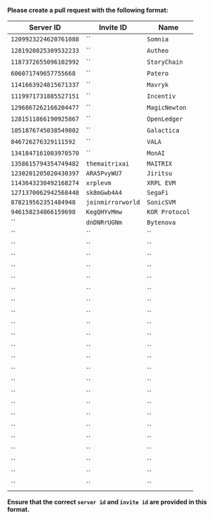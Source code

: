 **Please create a pull request with the following format:**

| Server ID               | Invite ID   | Name |
|-------------------------|-------------|------|
| `1209923224620761088`     | ``      | `Somnia`|
| `1281920825309532233`     |  ``     | `Autheo`|
| `1187372655096102992`     |  `` |`StoryChain` |
| `606071749657755668`     |  `` |`Patero` |
| `1141663924815671337`     |  `` |`Mavryk` |
| `1119971731885527151`     |  `` |`Incentiv` |
| `1296867262166204477`     |  `` |`MagicNewton` |
| `1281511866190925867`     |  `` |`OpenLedger` |
| `1051876745038549002`     |  `` |`Galactica` |
| `846726276329111592`     |  `` |`VALA` |
| `1341847161003970570`     |  `` |`MonAI` |
| `1358615794354749482`     |  `themaitrixai` |`MAITRIX` |
| `1230201205020430397`     |  `ARA5PvyWU7` |`Jiritsu` |
| `1143643230492168274`     |  `xrplevm` |`XRPL EVM` |
| `1271370062942568448`     |  `sk8mGwb4A4` |`SegaFi` |
| `878219562351484948`     |  `joinmirrorworld` |`SonicSVM` |
| `946158234866159698`     |  `KegQHYvMmw` |`KOR Protocol` |
| ``     |  `dnDNRrUGNm` |`Bytenova` |
| ``     |  `` |`` |
| ``     |  `` |`` |
| ``     |  `` |`` |
| ``     |  `` |`` |
| ``     |  `` |`` |
| ``     |  `` |`` |
| ``     |  `` |`` |
| ``     |  `` |`` |
| ``     |  `` |`` |
| ``     |  `` |`` |
| ``     |  `` |`` |
| ``     |  `` |`` |
| ``     |  `` |`` |
| ``     |  `` |`` |
| ``     |  `` |`` |
| ``     |  `` |`` |
| ``     |  `` |`` |
| ``     |  `` |`` |
| ``     |  `` |`` |
| ``     |  `` |`` |
| ``     |  `` |`` |
| ``     |  `` |`` |
| ``     |  `` |`` |

**Ensure that the correct `server id` and `invite id` are provided in this format.**
